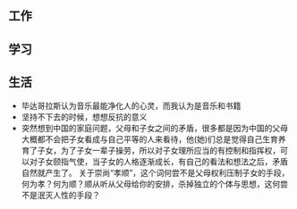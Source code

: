 ## 工作

## 学习

## 生活
- 毕达哥拉斯认为音乐最能净化人的心灵，而我认为是音乐和书籍
- 坚持不下去的时候，想想反抗的意义
- 突然想到中国的家庭问题，父母和子女之间的矛盾，很多都是因为中国的父母大概都不会把子女看成与自己平等的人来看待，他(她)们总是觉得自己生育养育了子女，为了子女一辈子操劳，所以对子女理所应当的有控制和指挥权，可以对子女颐指气使，当子女的人格逐渐成长，有自己的看法和想法之后，矛盾自然就产生了。
  关于崇尚“孝顺”，这个词何尝不是父母权利压制子女的手段，何为孝？何为顺？顺从听从父母给你的安排，杀掉独立的个体与思想，这何尝不是泯灭人性的手段？
